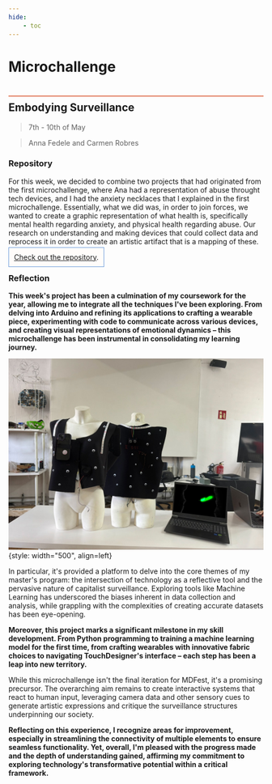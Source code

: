 ```yaml
---
hide:
    - toc
---
```


# Microchallenge
<div style="height:2px; background-color: #E17858; margin-top: 40px; margin-bottom: -20px;"></div>


## Embodying Surveillance
> 7th - 10th of May 

> Anna Fedele and Carmen Robres
### Repository
For this week, we decided to combine two projects that had originated from the first microchallenge, where Ana had a representation of abuse throught tech devices, and I had the anxiety necklaces that I explained in the first microchallenge. Essentially, what we did was, in order to join forces, we wanted to create a graphic representation of what health is, specifically mental health regarding anxiety, and physical health regarding abuse. Our research on understanding and making devices that could collect data and reprocess it in order to create an artistic artifact that is a mapping of these.

<span style="background-color: #FFFCFA; padding: 10px; border: 1px solid #699ADA;"> [Check out the repository](https://github.com/carmenrobres/microchallenge3).</span>



### Reflection
**This week's project has been a culmination of my coursework for the year, allowing me to integrate all the techniques I've been exploring. From delving into Arduino and refining its applications to crafting a wearable piece, experimenting with code to communicate across various devices, and creating visual representations of emotional dynamics – this microchallenge has been instrumental in consolidating my learning journey.**

![](../images\term3\Prototyping\Micro.jpg){style: width="500", align=left}

In particular, it's provided a platform to delve into the core themes of my master's program: the intersection of technology as a reflective tool and the pervasive nature of capitalist surveillance. Exploring tools like Machine Learning has underscored the biases inherent in data collection and analysis, while grappling with the complexities of creating accurate datasets has been eye-opening.

**Moreover, this project marks a significant milestone in my skill development. From Python programming to training a machine learning model for the first time, from crafting wearables with innovative fabric choices to navigating TouchDesigner's interface – each step has been a leap into new territory.**

While this microchallenge isn't the final iteration for MDFest, it's a promising precursor. The overarching aim remains to create interactive systems that react to human input, leveraging camera data and other sensory cues to generate artistic expressions and critique the surveillance structures underpinning our society.

**Reflecting on this experience, I recognize areas for improvement, especially in streamlining the connectivity of multiple elements to ensure seamless functionality. Yet, overall, I'm pleased with the progress made and the depth of understanding gained, affirming my commitment to exploring technology's transformative potential within a critical framework.**